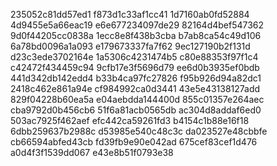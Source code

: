 235052c81dd57ed1
f873d1c33af1cc41
1d7160ab0fd52884
4d9455e5a66eac19
e6e677234097de29
82164d4bef547362
9d0f44205cc0838a
1ecc8e8f438b3cba
b7ab8ca54c49d106
6a78bd0096a1a093
e179673337fa7f62
9ec127190b2f131d
d23c3ede3702164e
1a5306c4231474b5
c80e88353f97f1c4
c42472f434459c94
9cfb17e3f5696d79
ee6d0b3935ef0bdb
441d342db142edd4
b33b4ca97fc27826
f95b926d94a82dc1
2418c462e861a94e
cf984992ca0d3441
43e5e43138127add
829f04228b60ea5a
e04aebdda144400d
855c01357e264aec
cba9792d0b456cb6
51f6a81acb0565db
ac304d8addaf6ed0
503ac7925f462aef
efc442ca59261fd3
b4154c1b88e16f18
6dbb259637b2988c
d53985e540c48c3c
da023527e48cbbfe
cb66594abfed43cb
fd39fb9e90e042ad
675cef83cef1d476
a0d4f3f1539dd067
e43e8b51f0793e38

